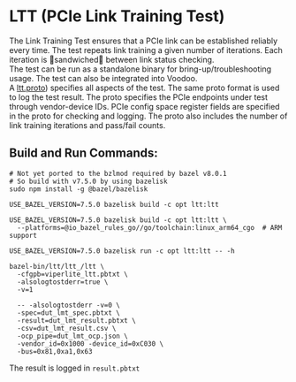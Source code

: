 # LTT (PCIe Link Training Test)

The Link Training Test ensures that a PCIe link can be established reliably
every time. The test repeats link training a given number of iterations. Each
iteration is 🥪sandwiched🥪 between link status checking. \
The test can be run as a standalone binary for bring-up/troubleshooting usage.
The test can also be integrated into Voodoo. \
A
[ltt.proto](ltt.proto))
specifies all aspects of the test. The same proto format is used to log the test
result. The proto specifies the PCIe endpoints under test through vendor-device
IDs. PCIe config space register fields are specified in the proto for checking
and logging. The proto also includes the number of link training iterations and
pass/fail counts.

## Build and Run Commands:
```shell
# Not yet ported to the bzlmod required by bazel v8.0.1
# So build with v7.5.0 by using bazelisk
sudo npm install -g @bazel/bazelisk

USE_BAZEL_VERSION=7.5.0 bazelisk build -c opt ltt:ltt

USE_BAZEL_VERSION=7.5.0 bazelisk build -c opt ltt:ltt \
  --platforms=@io_bazel_rules_go//go/toolchain:linux_arm64_cgo  # ARM support

USE_BAZEL_VERSION=7.5.0 bazelisk run -c opt ltt:ltt -- -h

bazel-bin/ltt/ltt_/ltt \
  -cfgpb=viperlite_ltt.pbtxt \
  -alsologtostderr=true \
  -v=1

  -- -alsologtostderr -v=0 \
  -spec=dut_lmt_spec.pbtxt \
  -result=dut_lmt_result.pbtxt \
  -csv=dut_lmt_result.csv \
  -ocp_pipe=dut_lmt_ocp.json \
  -vendor_id=0x1000 -device_id=0xC030 \
  -bus=0x81,0xa1,0x63
```

The result is logged in `result.pbtxt`
